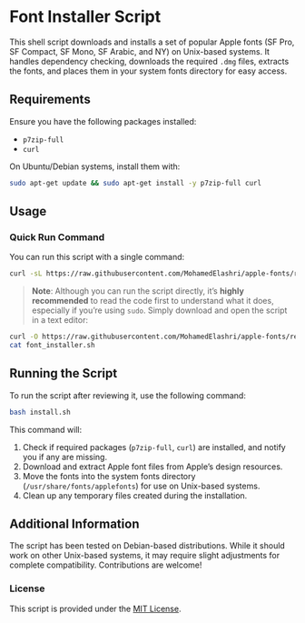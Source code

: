 # Font Installer Script

This shell script downloads and installs a set of popular Apple fonts (SF Pro, SF Compact, SF Mono, SF Arabic, and NY) on Unix-based systems. It handles dependency checking, downloads the required `.dmg` files, extracts the fonts, and places them in your system fonts directory for easy access.

## Requirements

Ensure you have the following packages installed:
- `p7zip-full`
- `curl`

On Ubuntu/Debian systems, install them with:
```bash
sudo apt-get update && sudo apt-get install -y p7zip-full curl
```

## Usage

### Quick Run Command

You can run this script with a single command:
```bash
curl -sL https://raw.githubusercontent.com/MohamedElashri/apple-fonts/refs/heads/main/install.sh | bash
```

> **Note**: Although you can run the script directly, it’s **highly recommended** to read the code first to understand what it does, especially if you’re using `sudo`. Simply download and open the script in a text editor:

```bash
curl -O https://raw.githubusercontent.com/MohamedElashri/apple-fonts/refs/heads/main/install.sh
cat font_installer.sh
```

## Running the Script

To run the script after reviewing it, use the following command:
```bash
bash install.sh
```

This command will:
1. Check if required packages (`p7zip-full`, `curl`) are installed, and notify you if any are missing.
2. Download and extract Apple font files from Apple’s design resources.
3. Move the fonts into the system fonts directory (`/usr/share/fonts/applefonts`) for use on Unix-based systems.
4. Clean up any temporary files created during the installation.

## Additional Information

The script has been tested on Debian-based distributions. While it should work on other Unix-based systems, it may require slight adjustments for complete compatibility. Contributions are welcome!

### License

This script is provided under the [MIT License](LICENSE).


